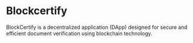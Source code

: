 # Blockcertify
BlockCertify is a decentralized application (DApp) designed for secure and efficient document verification using blockchain technology.
